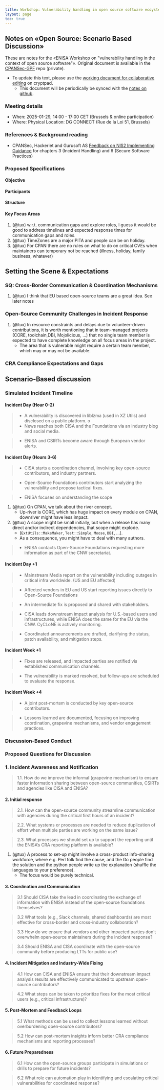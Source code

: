 ```yaml
---
title: Workshop: Vulnerability handling in open source software ecoystems
layout: page
toc: true
---
```


## Notes on «Open Source: Scenario Based Discussion»

These are notes for the «ENISA Workshop on "vulnerability handling in the context of open source software"». Original document is available in the [CPANSec-GPF](https://github.com/CPAN-Security/CPANSec-GPF/blob/main/events/DG-CONNECT-tabletop-2025-01-29/Open-Source%20Discussion%20Scenario%2029Jan.docx) repo (private).

* To update this text, please use the [working document for collaborative editing](https://cryptpad.fr/code/#/2/code/edit/50GScuKt2Kr3zIsYxw29ZK3J/) on cryptpad.
    * This document will be periodically be synced with the [notes on github](https://github.com/CPAN-Security/security.metacpan.org/blob/enisa-workshop/notes/ENISA-workshop-20250129-notes.md).


### Meeting details

* When: 2025-01-29, 14:00 - 17:00 CET (Brussels & online participation)
* Where: Physical Location: DG CONNECT (Rue de la Loi 51, Brussels)


### References & Background reading

* CPANSec, Hackeriet and Gurusoft AS [Feedback on NIS2 Implementing Guidance](https://github.com/CPAN-Security/security.metacpan.org/blob/enisa-workshop/docs/consultations/Feedback-on-implementing-guidance-for-NIS-2-security-measures-chapters-3-and-6.pdf) for chapters 3 (Incident Handling) and 6 (Secure Software Practices)


### Proposed Specifications

#### Objective
#### Participants
#### Structure
#### Key Focus Areas

1. (@tux) w.r.t. communication gaps and explore roles, I guess it would be good to address timelines and expected response times for communication gaps and roles.
1. (@tux) TimeZones are a major PITA and people can be on holiday.
1. (@tux) For CPAN there are no rules on what to do on critical CVEs when maintainers can temporary not be reached (illness, holiday, family business, whatever)

## Setting the Scene & Expectations


### SQ: Cross-Border Communication & Coordination Mechanisms

1. (@tux) I think that EU based open-source teams are a great idea. See later notes

### Open-Source Community Challenges in Incident Response

1. (@tux) In resource constraints and delays due to volunteer-driven contributions, it is worth mentioning that in team-managed projects (CORE, toolchain,DBI, Mojolicious, ...) that no single team member is expected to have complete knowledge on all focus areas in the project.
   * The area that is vulnerable might require a certain team member, which may or may not be available.


### CRA Compliance Expectations and Gaps



## Scenario-Based discussion


### Simulated Incident Timeline

#### Incident Day (Hour 0-2)

> * A vulnerability is discovered in liblzma (used in XZ Utils) and disclosed on a public platform.
o
> * News reaches both CISA and the Foundations via an industry blog and social media.

> * ENISA and CSIRTs become aware through European vendor alerts.


#### Incident Day (Hours 3-6)

> * CISA starts a coordination channel, involving key open-source contributors, and industry partners.

> * Open-Source Foundations contributors start analyzing the vulnerability and propose tactical fixes.

> * ENISA focuses on understanding the scope

1. (@tux) On CPAN, we talk about the river concept.
   * Up-river is CORE, which has huge impact on every module on CPAN, downriver might have less impact.
1. (@tux) A scope might be small initially, but when a release has many direct and/or indirect dependencies, that scope might explode.
   * (`ExtUtils::MakeMaker`, `Test::Simple`, `Moose`, `DBI`, …).
   * As a consequence, you might have to deal with many authors.

> * ENISA contacts Open-Source Foundations requesting more information as part of the CNW secretariat.


#### Incident Day +1

> * Mainstream Media report on the vulnerability including outages in critical infra worldwide. (US and EU affected)

> * Affected vendors in EU and US start reporting issues directly to Open-Source Foundations

> * An intermediate fix is proposed and shared with stakeholders.

> * CISA leads downstream impact analysis for U.S.-based users and infrastructures, while ENISA does the same for the EU via the CNW. CyCLoNE is actively monitoring.

> * Coordinated announcements are drafted, clarifying the status, patch availability, and mitigation steps.


#### Incident Week +1

> * Fixes are released, and impacted parties are notified via established communication channels.

> * The vulnerability is marked resolved, but follow-ups are scheduled to evaluate the response.


#### Incident Week +4

> * A joint post-mortem is conducted by key open-source contributors.

> * Lessons learned are documented, focusing on improving coordination, grapevine mechanisms, and vendor engagement practices.


### Discussion-Based Conduct

### Proposed Questions for Discussion

### 1. Incident Awareness and Notification

> 1.1. How do we improve the informal (grapevine mechanism) to ensure faster information sharing between open-source communities, CSIRTs and agencies like CISA and ENISA?


#### 2. Initial response

> 2.1. How can the open-source community streamline communication with agencies during the critical first hours of an incident?

> 2.2. What systems or processes are needed to reduce duplication of effort when multiple parties are working on the same issue?

> 2.3. What processes we should set up to support the reporting until the ENISA’s CRA reporting platform is available?

1. (@tux) A process to set-up might involve a cross-product info-sharing workforce, where e.g. Perl folk find the cause, and the Go people find the solution and the python people write up the explanation (shuffle the languages to your preference).
      * The focus would be purely technical.


#### 3. Coordination and Communication

> 3.1 Should CISA take the lead in coordinating the exchange of information with ENISA instead of the open-source foundations themselves?

> 3.2 What tools (e.g., Slack channels, shared dashboards) are most effective for cross-border and cross-industry collaboration?

> 3.3 How do we ensure that vendors and other impacted parties don’t overwhelm open-source maintainers during the incident response?

> 3.4 Should ENISA and CISA coordinate with the open-source community before producing LTTs for public use?


#### 4. Incident Mitigation and Industry-Wide Fixing


> 4.1 How can CISA and ENISA ensure that their downstream impact analysis results are effectively communicated to upstream open-source contributors?

> 4.2 What steps can be taken to prioritize fixes for the most critical users (e.g., critical infrastructure)?


#### 5. Post-Mortem and Feedback Loops

> 5.1 What methods can be used to collect lessons learned without overburdening open-source contributors?

> 5.2 How can post-mortem insights inform better CRA compliance mechanisms and reporting processes?


#### 6. Future Preparedness

> 6.1 How can the open-source groups participate in simulations or drills to prepare for future incidents?


> 6.2 What role can automation play in identifying and escalating critical vulnerabilities for coordinated response?

